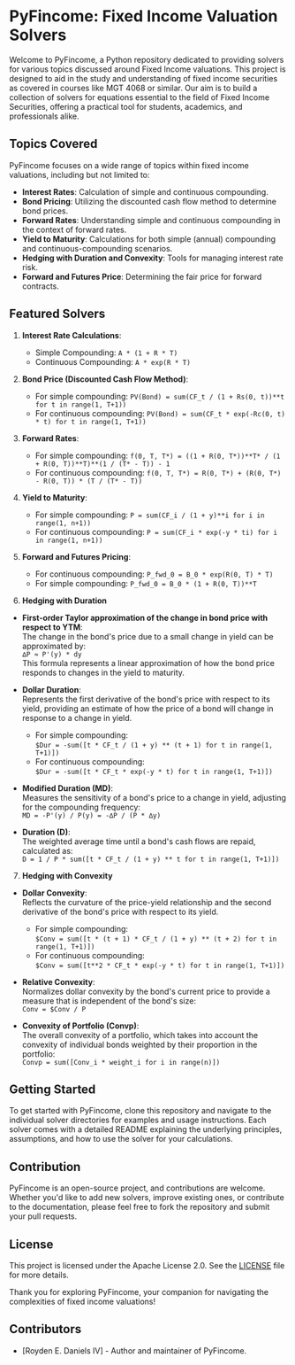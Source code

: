 # PyFincome: Fixed Income Valuation Solvers

Welcome to PyFincome, a Python repository dedicated to providing solvers for various topics discussed around Fixed Income valuations. This project is designed to aid in the study and understanding of fixed income securities as covered in courses like MGT 4068 or similar. Our aim is to build a collection of solvers for equations essential to the field of Fixed Income Securities, offering a practical tool for students, academics, and professionals alike.

## Topics Covered

PyFincome focuses on a wide range of topics within fixed income valuations, including but not limited to:

- **Interest Rates**: Calculation of simple and continuous compounding.
- **Bond Pricing**: Utilizing the discounted cash flow method to determine bond prices.
- **Forward Rates**: Understanding simple and continuous compounding in the context of forward rates.
- **Yield to Maturity**: Calculations for both simple (annual) compounding and continuous-compounding scenarios.
- **Hedging with Duration and Convexity**: Tools for managing interest rate risk.
- **Forward and Futures Price**: Determining the fair price for forward contracts.

## Featured Solvers

1. **Interest Rate Calculations**:
    - Simple Compounding: `A * (1 + R * T)`
    - Continuous Compounding: `A * exp(R * T)`

2. **Bond Price (Discounted Cash Flow Method)**:
    - For simple compounding: `PV(Bond) = sum(CF_t / (1 + Rs(0, t))**t for t in range(1, T+1))`
    - For continuous compounding: `PV(Bond) = sum(CF_t * exp(-Rc(0, t) * t) for t in range(1, T+1))`

3. **Forward Rates**:
    - For simple compounding: `f(0, T, T*) = ((1 + R(0, T*))**T* / (1 + R(0, T))**T)**(1 / (T* - T)) - 1`
    - For continuous compounding: `f(0, T, T*) = R(0, T*) + (R(0, T*) - R(0, T)) * (T / (T* - T))`

4. **Yield to Maturity**:
    - For simple compounding: `P = sum(CF_i / (1 + y)**i for i in range(1, n+1))`
    - For continuous compounding: `P = sum(CF_i * exp(-y * ti) for i in range(1, n+1))`
    
5. **Forward and Futures Pricing**:
    - For continuous compounding: `P_fwd_0 = B_0 * exp(R(0, T) * T)`
    - For simple compounding: `P_fwd_0 = B_0 * (1 + R(0, T))**T`

6. **Hedging with Duration**

- **First-order Taylor approximation of the change in bond price with respect to YTM**:  
  The change in the bond's price due to a small change in yield can be approximated by:  
  `∆P ≈ P'(y) * dy`  
  This formula represents a linear approximation of how the bond price responds to changes in the yield to maturity.

- **Dollar Duration**:  
  Represents the first derivative of the bond's price with respect to its yield, providing an estimate of how the price of a bond will change in response to a change in yield.
    - For simple compounding:  
      `$Dur = -sum([t * CF_t / (1 + y) ** (t + 1) for t in range(1, T+1)])`
    - For continuous compounding:  
      `$Dur = -sum([t * CF_t * exp(-y * t) for t in range(1, T+1)])`

- **Modified Duration (MD)**:  
  Measures the sensitivity of a bond's price to a change in yield, adjusting for the compounding frequency:  
  `MD = -P'(y) / P(y) = -∆P / (P * ∆y)`

- **Duration (D)**:  
  The weighted average time until a bond's cash flows are repaid, calculated as:  
  `D = 1 / P * sum([t * CF_t / (1 + y) ** t for t in range(1, T+1)])`

7. **Hedging with Convexity**

- **Dollar Convexity**:  
  Reflects the curvature of the price-yield relationship and the second derivative of the bond's price with respect to its yield.
    - For simple compounding:  
      `$Conv = sum([t * (t + 1) * CF_t / (1 + y) ** (t + 2) for t in range(1, T+1)])`
    - For continuous compounding:  
      `$Conv = sum([t**2 * CF_t * exp(-y * t) for t in range(1, T+1)])`

- **Relative Convexity**:  
  Normalizes dollar convexity by the bond's current price to provide a measure that is independent of the bond's size:  
  `Conv = $Conv / P`

- **Convexity of Portfolio (Convp)**:  
  The overall convexity of a portfolio, which takes into account the convexity of individual bonds weighted by their proportion in the portfolio:  
  `Convp = sum([Conv_i * weight_i for i in range(n)])`

## Getting Started

To get started with PyFincome, clone this repository and navigate to the individual solver directories for examples and usage instructions. Each solver comes with a detailed README explaining the underlying principles, assumptions, and how to use the solver for your calculations.

## Contribution

PyFincome is an open-source project, and contributions are welcome. Whether you'd like to add new solvers, improve existing ones, or contribute to the documentation, please feel free to fork the repository and submit your pull requests.

## License

This project is licensed under the Apache License 2.0. See the [LICENSE](LICENSE) file for more details.

Thank you for exploring PyFincome, your companion for navigating the complexities of fixed income valuations!

## Contributors

- [Royden E. Daniels IV] - Author and maintainer of PyFincome.